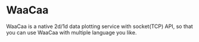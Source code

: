 # WaaCaa
WaaCaa is a native 2d/1d data plotting service with socket(TCP) API, so that you can use WaaCaa with multiple language you like.
